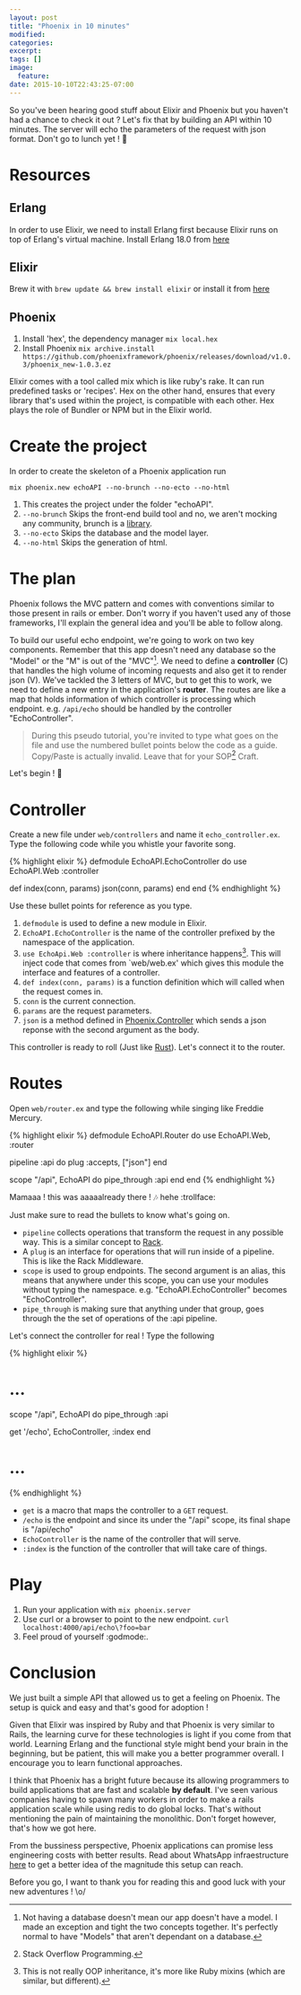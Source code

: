 ```yaml
---
layout: post
title: "Phoenix in 10 minutes"
modified:
categories:
excerpt:
tags: []
image:
  feature:
date: 2015-10-10T22:43:25-07:00
---
```


So you've been hearing good stuff about Elixir and Phoenix but you
haven't had a chance to check it out ? Let's fix that by building an API
within 10 minutes. The server will echo the parameters of the request
with json format. Don't go to lunch yet ! :open_hands:

# Resources

## Erlang

In order to use Elixir, we need to install Erlang first because Elixir
runs on top of Erlang's virtual machine. Install Erlang 18.0 from
[here](https://www.erlang-solutions.com/downloads/download-erlang-otp)

## Elixir

Brew it with `brew update && brew install elixir` or install it from [here](http://elixir-lang.org/install.html#distributions)

## Phoenix

1. Install 'hex', the dependency manager `mix local.hex`
2. Install Phoenix `mix archive.install
https://github.com/phoenixframework/phoenix/releases/download/v1.0.3/phoenix_new-1.0.3.ez`

Elixir comes with a tool called mix which is like ruby's rake. It can run
predefined tasks or 'recipes'.  Hex on the other hand, ensures that
every library that's used within the project, is compatible with each other.
Hex plays the role of Bundler or NPM but in the Elixir world.

# Create the project

In order to create the skeleton of a Phoenix application run

`mix phoenix.new echoAPI --no-brunch --no-ecto --no-html`

1. This creates the project under the folder "echoAPI".
2. `--no-brunch` Skips the front-end build tool and no, we aren't
   mocking any community, brunch is a [library](http://brunch.io/).
3. `--no-ecto` Skips the database and the model layer.
4. `--no-html` Skips the generation of html.

# The plan

Phoenix follows the MVC pattern and comes with conventions
similar to those present in rails or ember. Don't worry if you haven't
used any of those frameworks, I'll explain the general idea and you'll
be able to follow along.

To build our useful echo endpoint, we're going to work on two key
components.  Remember that this app doesn't need any database so the
"Model" or the "M" is out of the "MVC"[^1]. We need to define a
**controller** (C) that handles the high volume of incoming requests and
also get it to render json (V).  We've tackled the 3 letters of MVC,
but to get this to work, we need to define a new entry in the
application's **router**. The routes are like a map that holds
information of which controller is processing which endpoint. e.g.
`/api/echo` should be handled by the controller "EchoController".

> During this pseudo tutorial, you're invited to type what goes on the
> file and use the numbered bullet points below the code as a guide.
> Copy/Paste is actually invalid. Leave that for your SOP[^2] Craft.

Let's begin ! :muscle:

# Controller

Create a new file under `web/controllers` and name it
`echo_controller.ex`. Type the following code while you whistle your
favorite song.

{% highlight elixir %}
defmodule EchoAPI.EchoController do
  use EchoAPI.Web :controller

  def index(conn, params)
    json(conn, params)
  end
end
{% endhighlight %}

Use these bullet points for reference as you type.

1. `defmodule` is used to define a new module in Elixir.
2. `EchoAPI.EchoController` is the name of the controller prefixed by
   the namespace of the application.
3. `use EchoApi.Web :controller` is where inheritance happens[^3]. This will inject code that comes from `web/web.ex' which
  gives this module the interface and features of a controller.
4. `def index(conn, params)` is a function definition which will called
   when the request comes in.
5. `conn` is the current connection.
6. `params` are the request parameters.
7. `json` is a method defined in
[Phoenix.Controller](http://hexdocs.pm/phoenix/Phoenix.Controller.html#json/2)
which sends a json reponse with the second argument as the body.


This controller is ready to roll (Just like [Rust](https://twitter.com/_alan_andrade/status/450003473510047744)). Let's connect it to the
router.

# Routes

Open `web/router.ex` and type the following while singing like Freddie
Mercury.

{% highlight elixir %}
defmodule EchoAPI.Router do
  use EchoAPI.Web, :router

  pipeline :api do
    plug :accepts, ["json"]
  end

  scope "/api", EchoAPI do
    pipe_through :api
  end
end
{% endhighlight %}

Mamaaa ! this was aaaaalready there ! :notes: hehe :trollface:

Just make sure to read the bullets to know what's going on.

- `pipeline` collects operations that transform the request in any possible
way.  This is a similar concept to [Rack](http://rack.github.io/).
- A `plug` is an interface for operations that will run inside of a
  pipeline. This is like the Rack Middleware.
- `scope` is used to group endpoints. The second argument is an
  alias, this means that anywhere under this scope, you can use your modules
without typing the namespace. e.g. "EchoAPI.EchoController" becomes
"EchoController".
- `pipe_through` is making sure that anything under that group, goes
  through the the set of operations of the :api pipeline.

Let's connect the controller for real ! Type the following

{% highlight elixir %}
# ...
scope "/api", EchoAPI do
  pipe_through :api

  get '/echo', EchoController, :index
end
# ...
{% endhighlight %}

- `get` is a macro that maps the controller to a `GET` request.
- `/echo` is the endpoint and since its under the "/api" scope, its
  final shape is "/api/echo"
- `EchoController` is the name of the controller that will serve.
- `:index` is the function of the controller that will take care of
  things.

# Play

1. Run your application with `mix phoenix.server`
2. Use curl or a browser to point to the new endpoint. `curl
   localhost:4000/api/echo\?foo=bar`
3. Feel proud of yourself :godmode:.

# Conclusion

We just built a simple API that allowed us to get a feeling on Phoenix.
The setup is quick and easy and that's good for adoption !

Given that Elixir was inspired by Ruby and that Phoenix is very similar to
Rails, the learning curve for these technologies is light if you come from
that world. Learning Erlang and the functional style might bend your
brain in the beginning, but be patient, this will make you a better
programmer overall. I encourage you to learn functional approaches.

I think that Phoenix has a bright future because its allowing
programmers to build applications that are fast and scalable __by default__.
I've seen various companies having to spawn many workers in order to make
a rails application scale while using redis to do global locks. That's without
mentioning the pain of maintaining the monolithic. Don't forget however,
that's how we got here.

From the bussiness perspective, Phoenix applications can promise less
engineering costs with better results. Read about WhatsApp
infraestructure [here](http://highscalability.com/blog/2014/2/26/the-whatsapp-architecture-facebook-bought-for-19-billion.html)
to get a better idea of the magnitude this setup can reach.

Before you go, I want to thank you for reading this and good luck with
your new adventures !  \o/


[^1]: Not having a database doesn't mean our app doesn't have a model.  I made an exception and tight the two concepts together. It's perfectly normal to have "Models" that aren't dependant on a database.
[^2]: Stack Overflow Programming.
[^3]: This is not really OOP inheritance, it's more like Ruby mixins (which are similar, but different).
